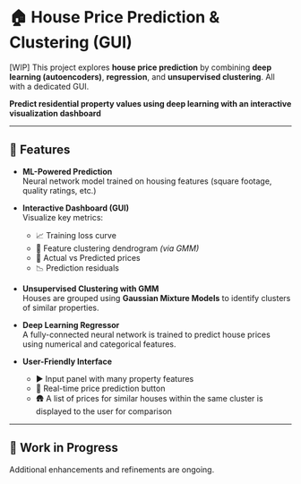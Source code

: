 # 🏠 House Price Prediction & Clustering (GUI)

[WIP] This project explores **house price prediction** by combining **deep learning (autoencoders)**, **regression**, and **unsupervised clustering**. All with a dedicated GUI.  

**Predict residential property values using deep learning with an interactive visualization dashboard**

---

## 📌 Features

- **ML-Powered Prediction**  
  Neural network model trained on housing features (square footage, quality ratings, etc.)

- **Interactive Dashboard (GUI)**  
  Visualize key metrics:  
  - 📈 Training loss curve  
  - 🌳 Feature clustering dendrogram *(via GMM)*  
  - 🔄 Actual vs Predicted prices  
  - 📉 Prediction residuals  

- **Unsupervised Clustering with GMM**  
  Houses are grouped using **Gaussian Mixture Models** to identify clusters of similar properties.
  
- **Deep Learning Regressor**  
  A fully-connected neural network is trained to predict house prices using numerical and categorical features.
  
- **User-Friendly Interface**  
  - ▶️ Input panel with many property features  
  - 🎯 Real-time price prediction button  
  - 🛖 A list of prices for similar houses within the same cluster is displayed to the user for comparison

---

## 🚧 Work in Progress

Additional enhancements and refinements are ongoing.
